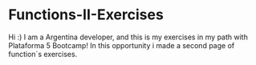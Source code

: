 # Functions-II-Exercises


Hi :) I am a Argentina developer, and this is my exercises in my path with Plataforma 5 Bootcamp! 
In this opportunity i made a second page of function´s exercises.
